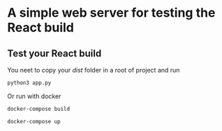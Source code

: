# A simple web server for testing the React build

## Test your React build

You neet to copy your *dist* folder in a root of project and run 

```bash
python3 app.py
```

Or run with docker
```bash
docker-compose build
```

```bash
docker-compose up
```
